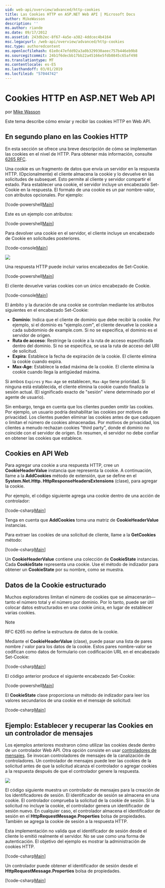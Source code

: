 ```yaml
---
uid: web-api/overview/advanced/http-cookies
title: Las Cookies HTTP en ASP.NET Web API | Microsoft Docs
author: MikeWasson
description: ''
ms.author: riande
ms.date: 09/17/2012
ms.assetid: 243db2ec-8f67-4a5e-a382-4ddcec4b4164
msc.legacyurl: /web-api/overview/advanced/http-cookies
msc.type: authoredcontent
ms.openlocfilehash: 61e0c47efdd92a3a0b329930aeec757b446eb9b8
ms.sourcegitcommit: 24b1f6decbb17bb22a45166e5fdb0845c65af498
ms.translationtype: MT
ms.contentlocale: es-ES
ms.lasthandoff: 03/01/2019
ms.locfileid: "57044742"
---
```

<a name="http-cookies-in-aspnet-web-api"></a>Cookies HTTP en ASP.NET Web API
====================
por [Mike Wasson](https://github.com/MikeWasson)

Este tema describe cómo enviar y recibir las cookies HTTP en Web API.

## <a name="background-on-http-cookies"></a>En segundo plano en las Cookies HTTP

En esta sección se ofrece una breve descripción de cómo se implementan las cookies en el nivel de HTTP. Para obtener más información, consulte [6265 RFC](http://tools.ietf.org/html/rfc6265).

Una cookie es un fragmento de datos que envía un servidor en la respuesta HTTP. (Opcionalmente) el cliente almacena la cookie y lo devuelve en las solicitudes de subsequet. Esto permite al cliente y servidor compartir el estado. Para establecer una cookie, el servidor incluye un encabezado Set-Cookie en la respuesta. El formato de una cookie es un par nombre-valor, con atributos opcionales. Por ejemplo:

[!code-powershell[Main](http-cookies/samples/sample1.ps1)]

Este es un ejemplo con atributos:

[!code-powershell[Main](http-cookies/samples/sample2.ps1)]

Para devolver una cookie en el servidor, el cliente incluye un encabezado de Cookie en solicitudes posteriores.

[!code-console[Main](http-cookies/samples/sample3.cmd)]

![](http-cookies/_static/image1.png)

Una respuesta HTTP puede incluir varios encabezados de Set-Cookie.

[!code-powershell[Main](http-cookies/samples/sample4.ps1)]

El cliente devuelve varias cookies con un único encabezado de Cookie.

[!code-console[Main](http-cookies/samples/sample5.cmd)]

El ámbito y la duración de una cookie se controlan mediante los atributos siguientes en el encabezado Set-Cookie:

- **Dominio**: Indica que el cliente de dominio que debe recibir la cookie. Por ejemplo, si el dominio es "ejemplo.com", el cliente devuelve la cookie a cada subdominio de example.com. Si no se especifica, el dominio es el servidor de origen.
- **Ruta de acceso**: Restringe la cookie a la ruta de acceso especificada dentro del dominio. Si no se especifica, se usa la ruta de acceso del URI de solicitud.
- **Expira**: Establece la fecha de expiración de la cookie. El cliente elimina la cookie cuando expira.
- **Max-Age**: Establece la edad máxima de la cookie. El cliente elimina la cookie cuando llega la antigüedad máxima.

Si ambos `Expires` y `Max-Age` se establecen, `Max-Age` tiene prioridad. Si ninguna está establecida, el cliente elimina la cookie cuando finaliza la sesión actual. (El significado exacto de "sesión" viene determinado por el agente de usuario).

Sin embargo, tenga en cuenta que los clientes pueden omitir las cookies. Por ejemplo, un usuario podría deshabilitar las cookies por motivos de privacidad. Los clientes pueden eliminar las cookies antes de que caduquen o limitan el número de cookies almacenadas. Por motivos de privacidad, los clientes a menudo rechazan cookies "third party", donde el dominio no coincide con el servidor de origen. En resumen, el servidor no debe confiar en obtener las cookies que establece.

## <a name="cookies-in-web-api"></a>Cookies en API Web

Para agregar una cookie a una respuesta HTTP, cree un **CookieHeaderValue** instancia que representa la cookie. A continuación, llame a la **AddCookies** método de extensión, que se define en el **System.Net.Http. HttpResponseHeadersExtensions** (clase), para agregar la cookie.

Por ejemplo, el código siguiente agrega una cookie dentro de una acción de controlador:

[!code-csharp[Main](http-cookies/samples/sample6.cs)]

Tenga en cuenta que **AddCookies** toma una matriz de **CookieHeaderValue** instancias.

Para extraer las cookies de una solicitud de cliente, llame a la **GetCookies** método:

[!code-csharp[Main](http-cookies/samples/sample7.cs)]

Un **CookieHeaderValue** contiene una colección de **CookieState** instancias. Cada **CookieState** representa una cookie. Use el método de indizador para obtener un **CookieState** por su nombre, como se muestra.

## <a name="structured-cookie-data"></a>Datos de la Cookie estructurado

Muchos exploradores limitan el número de cookies que se almacenarán&#8212;tanto el número total y el número por dominio. Por lo tanto, puede ser útil colocar datos estructurados en una cookie única, en lugar de establecer varias cookies.

> [!NOTE]
> RFC 6265 no define la estructura de datos de la cookie.


Mediante el **CookieHeaderValue** (clase), puede pasar una lista de pares nombre / valor para los datos de la cookie. Estos pares nombre-valor se codifican como datos de formulario con codificación URL en el encabezado Set-Cookie:

[!code-csharp[Main](http-cookies/samples/sample8.cs)]

El código anterior produce el siguiente encabezado Set-Cookie:

[!code-powershell[Main](http-cookies/samples/sample9.ps1)]

El **CookieState** clase proporciona un método de indizador para leer los valores secundarios de una cookie en el mensaje de solicitud:

[!code-csharp[Main](http-cookies/samples/sample10.cs)]

## <a name="example-set-and-retrieve-cookies-in-a-message-handler"></a>Ejemplo: Establecer y recuperar las Cookies en un controlador de mensajes

Los ejemplos anteriores mostraron cómo utilizar las cookies desde dentro de un controlador Web API. Otra opción consiste en usar [controladores de mensajes](http-message-handlers.md). Se invocan controladores de mensajes de la canalización de controladores. Un controlador de mensajes puede leer las cookies de la solicitud antes de que la solicitud alcanza el controlador o agregar cookies a la respuesta después de que el controlador genere la respuesta.

![](http-cookies/_static/image2.png)

El código siguiente muestra un controlador de mensajes para la creación de los identificadores de sesión. El identificador de sesión se almacena en una cookie. El controlador comprueba la solicitud de la cookie de sesión. Si la solicitud no incluye la cookie, el controlador genera un identificador de sesión nuevo. En cualquier caso, el controlador almacena el identificador de sesión en el **HttpRequestMessage.Properties** bolsa de propiedades. También se agrega la cookie de sesión a la respuesta HTTP.

Esta implementación no valida que el identificador de sesión desde el cliente lo emitió realmente el servidor. No se use como una forma de autenticación. El objetivo del ejemplo es mostrar la administración de cookies HTTP.

[!code-csharp[Main](http-cookies/samples/sample11.cs)]

Un controlador puede obtener el identificador de sesión desde el **HttpRequestMessage.Properties** bolsa de propiedades.

[!code-csharp[Main](http-cookies/samples/sample12.cs)]

